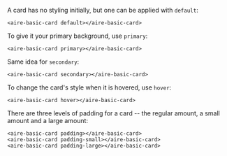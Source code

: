 A card has no styling initially, but one can be applied with `default`:
```
<aire-basic-card default></aire-basic-card>
```

To give it your primary background, use `primary`:
```
<aire-basic-card primary></aire-basic-card>
```

Same idea for `secondary`:
```
<aire-basic-card secondary></aire-basic-card>
```

To change the card's style when it is hovered, use `hover`:
```
<aire-basic-card hover></aire-basic-card>
```

There are three levels of padding for a card -- the regular amount, a small amount and a large amount:
```
<aire-basic-card padding></aire-basic-card>
<aire-basic-card padding-small></aire-basic-card>
<aire-basic-card padding-large></aire-basic-card>
```